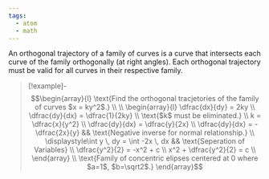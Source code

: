```yaml
---
tags:
  - atom
  - math
---
```

An orthogonal trajectory of a family of curves is a curve that intersects each curve of the family orthogonally (at right angles). Each orthogonal trajectory must be valid for all curves in their respective family.
>[!example]-
>$$\begin{array}{l}
>	\text{Find the orthogonal tracjetories of the family of curves $x = ky^2$.} \\
>	\\
>	\begin{array}{l}
>		\dfrac{dx}{dy} = 2ky \\
>		\dfrac{dy}{dx} = \dfrac{1}{2ky} \\
>		\text{$k$ must be eliminated.} \\
>		k = \dfrac{x}{y^2} \\
>		\dfrac{dy}{dx} = \dfrac{y}{2x} \\
>		\dfrac{dy}{dx} = -\dfrac{2x}{y} && \text{Negative inverse for normal relationship.} \\
>		\displaystyle\int y \, dy = \int -2x \, dx && \text{Seperation of Variables} \\
>		\dfrac{y^2}{2} = -x^2 + c \\
>		x^2 + \dfrac{y^2}{2} = c \\
>	\end{array} \\
>	\text{Family of concentric elipses centered at 0 where $a=1$, $b=\sqrt2$.}
>\end{array}$$